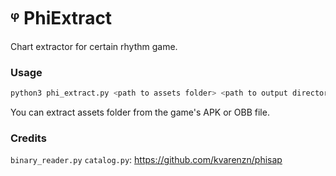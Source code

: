 # ᵠ PhiExtract

Chart extractor for certain rhythm game.

### Usage

```bash
python3 phi_extract.py <path to assets folder> <path to output directory>
```

You can extract assets folder from the game's APK or OBB file.

### Credits

`binary_reader.py` `catalog.py`: https://github.com/kvarenzn/phisap
